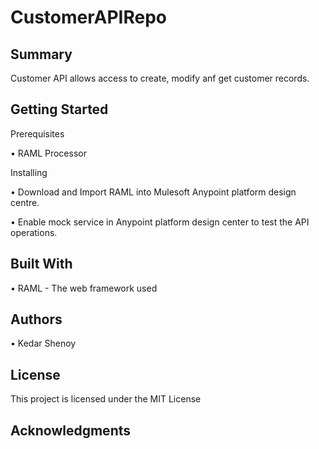 # CustomerAPIRepo

## Summary

Customer API allows access to create, modify anf get customer records.

## Getting Started

Prerequisites

•	RAML Processor

Installing 

•	Download and Import RAML into Mulesoft Anypoint platform design centre.

•	Enable mock service in Anypoint platform design center to test the API operations.

## Built With

•	RAML - The web framework used

## Authors 

•	Kedar Shenoy  

## License 

This project is licensed under the MIT License 

## Acknowledgments

